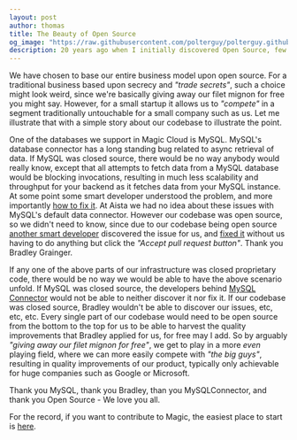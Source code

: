 ```yaml
---
layout: post
author: thomas
title: The Beauty of Open Source
og_image: "https://raw.githubusercontent.com/polterguy/polterguy.github.io/master/images/blogs/open-source.png"
description: 20 years ago when I initially discovered Open Source, few could see its beauty. Today the model is such an obvious game changer nobody really argues anymore.
---
```


We have chosen to base our entire business model upon open source. For a traditional business based upon secrecy and _"trade secrets"_, such a choice might look weird, since we're basically giving away our filet mignon for free you might say. However, for a small startup it allows us to _"compete"_ in a segment traditionally untouchable for a small company such as us. Let me illustrate that with a simple story about our codebase to illustrate the point.

One of the databases we support in Magic Cloud is MySQL. MySQL's database connector has a long standing bug related to async retrieval of data. If MySQL was closed source, there would be no way anybody would really know, except that all attempts to fetch data from a MySQL database would be blocking invocations, resulting in much less scalability and throughput for your backend as it fetches data from your MySQL instance. At some point some smart developer understood the problem, and more importantly [how to fix it](https://mysqlconnector.net/). At Aista we had no idea about these issues with MySQL's default data connector. However our codebase was open source, so we didn't need to know, since due to our codebase being open source [another smart developer](https://github.com/bgrainger) discovered the issue for us, and [fixed it](https://github.com/polterguy/magic.lambda.mysql/pull/3#issuecomment-1107898160) without us having to do anything but click the _"Accept pull request button"_. Thank you Bradley Grainger.

If any one of the above parts of our infrastructure was closed proprietary code, there would be no way we would be able to have the above scenario unfold. If MySQL was closed source, the developers behind [MySQL Connector](https://mysqlconnector.net/) would not be able to neither discover it nor fix it. If our codebase was closed source, Bradley wouldn't be able to discover our issues, etc, etc, etc. Every single part of our codebase would need to be open source from the bottom to the top for us to be able to harvest the quality improvements that Bradley applied for us, for free may I add. So by arguably _"giving away our filet mignon for free"_, we get to play in a more _even_ playing field, where we can more easily compete with _"the big guys"_, resulting in quality improvements of our product, typically only achievable for huge companies such as Google or Microsoft.

Thank you MySQL, thank you Bradley, than you MySQLConnector, and thank you Open Source - We love you all.

For the record, if you want to contribute to Magic, the easiest place to start is [here](https://github.com/polterguy/magic.clone).
